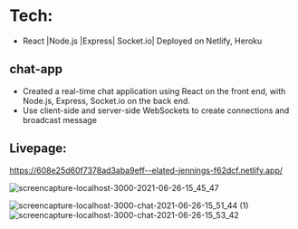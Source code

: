 # Tech: 
* React |Node.js |Express| Socket.io| Deployed on Netlify, Heroku 

## chat-app
* Created a real-time chat application using React on the front end, with Node.js, Express, Socket.io on the back end. 
* Use client-side and server-side WebSockets to create connections and broadcast message

## Livepage:
https://608e25d60f7378ad3aba9eff--elated-jennings-f62dcf.netlify.app/






![screencapture-localhost-3000-2021-06-26-15_45_47](https://user-images.githubusercontent.com/72715756/123526578-132bad00-d696-11eb-9742-38156dba3453.png)

![screencapture-localhost-3000-chat-2021-06-26-15_51_44 (1)](https://user-images.githubusercontent.com/72715756/123526690-ceecdc80-d696-11eb-8887-65e4276addfa.png)
![screencapture-localhost-3000-chat-2021-06-26-15_53_42](https://user-images.githubusercontent.com/72715756/123526691-d14f3680-d696-11eb-9868-3f9a7b443d7a.png)


